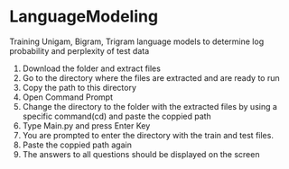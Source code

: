 # LanguageModeling
Training Unigam, Bigram, Trigram language models to determine log probability and perplexity of test data

1. Download the folder and extract files
2. Go to the directory where the files are extracted and are ready to run
3. Copy the path to this directory
4. Open Command Prompt
5. Change the directory to the folder with the extracted files by using a specific command(cd) and paste the coppied path
6. Type Main.py and press Enter Key
7. You are prompted to enter the directory with the train and test files. 
8. Paste the coppied path again
9. The answers to all questions should be displayed on the screen
